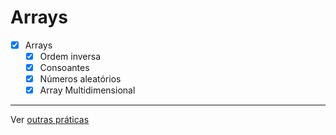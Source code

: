 # Arrays

- [x] Arrays
	- [x] Ordem inversa
	- [x] Consoantes
	- [x] Números aleatórios
	- [x] Array Multidimensional

---

Ver [outras práticas](https://github.com/danilotc/bootcamp-dio-banco-pan/tree/main/src)